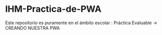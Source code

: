 # IHM-Practica-de-PWA
Este repositorio es puramente en el ámbito escolar : Práctica Evaluable -> CREANDO NUESTRA PWA
